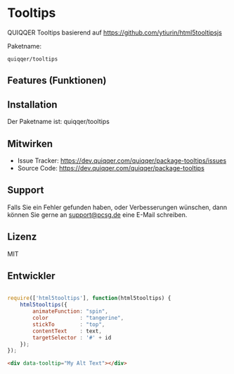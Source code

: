 Tooltips
========

QUIQQER Tooltips basierend auf https://github.com/ytiurin/html5tooltipsjs


Paketname:

    quiqqer/tooltips


Features (Funktionen)
--------


Installation
------------

Der Paketname ist: quiqqer/tooltips


Mitwirken
----------

- Issue Tracker: https://dev.quiqqer.com/quiqqer/package-tooltips/issues
- Source Code: https://dev.quiqqer.com/quiqqer/package-tooltips


Support
-------

Falls Sie ein Fehler gefunden haben, oder Verbesserungen wünschen,
dann können Sie gerne an support@pcsg.de eine E-Mail schreiben.


Lizenz
-------

MIT

Entwickler
--------

```javascript

require(['html5tooltips'], function(html5tooltips) {
    html5tooltips({
        animateFunction: "spin",
        color          : "tangerine",
        stickTo        : "top",
        contentText    : text,
        targetSelector : '#' + id
    });
});

```


```html
<div data-tooltip="My Alt Text"></div>
```